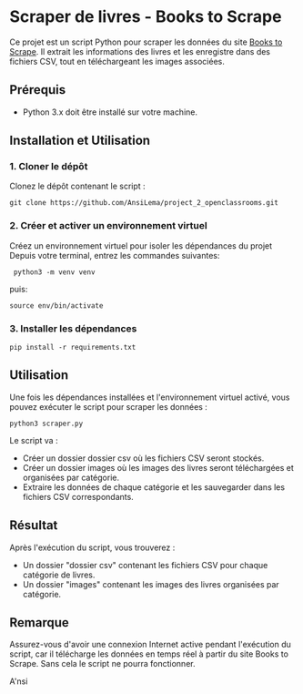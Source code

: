 # Scraper de livres - Books to Scrape

Ce projet est un script Python pour scraper les données du site [Books to Scrape](http://books.toscrape.com/). Il extrait les informations des livres et les enregistre dans des fichiers CSV, tout en téléchargeant les images associées.

## Prérequis

- Python 3.x doit être installé sur votre machine.

## Installation et Utilisation

### 1. Cloner le dépôt

Clonez le dépôt contenant le script :

```
git clone https://github.com/AnsiLema/project_2_openclassrooms.git
```

### 2. Créer et activer un environnement virtuel

Créez un environnement virtuel pour isoler les dépendances du projet
Depuis votre terminal, entrez les commandes suivantes:

```
 python3 -m venv venv
 ```
puis:

````
source env/bin/activate
````

### 3. Installer les dépendances

````
pip install -r requirements.txt
````

## Utilisation

Une fois les dépendances installées et l'environnement virtuel activé, vous pouvez exécuter le script pour scraper les données :

````
python3 scraper.py
````

Le script va :

- Créer un dossier dossier csv où les fichiers CSV seront stockés.
- Créer un dossier images où les images des livres seront téléchargées et organisées par catégorie.
- Extraire les données de chaque catégorie et les sauvegarder dans les fichiers CSV correspondants.

## Résultat

Après l'exécution du script, vous trouverez :
- Un dossier "dossier csv" contenant les fichiers CSV pour chaque catégorie de livres.
- Un dossier "images" contenant les images des livres organisées par catégorie.

## Remarque

Assurez-vous d'avoir une connexion Internet active pendant l'exécution du script, car il télécharge les données en temps réel à partir du site Books to Scrape.
Sans cela le script ne pourra fonctionner.

A'nsi